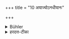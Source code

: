 +++
title = "10 अयाज्योऽनधीयानः"

+++

<details><summary>Bühler</summary>

9. (A priest) shall not officiate for a person unlearned in the Veda.
</details>

<details><summary>हरदत्त-टीका</summary>

## सूत्रम्
अयाज्योऽनधीयानः ॥ १० ॥  
### टिप्पनी
अनधीतवेदं न याजयेत् तदानीमपेक्षितं मन्त्रं यथाशक्ति वाचयन् ॥ १० ॥
</details>
